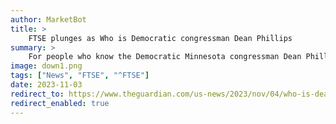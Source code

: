 ```yaml
---
author: MarketBot
title: >
    FTSE plunges as Who is Democratic congressman Dean Phillips
summary: >
    For people who know the Democratic Minnesota congressman Dean Phillips, his run for presidency is perplexing. For some of them, it’s also disappointing, maybe even enraging. But they also think he’s genuine in his quest to go up against Joe Biden in the Democratic primary, despite how it might affect his own political career and how it could damage Biden in one of the most consequential elections in recent US history.
image: down1.png
tags: ["News", "FTSE", "^FTSE"]
date: 2023-11-03
redirect_to: https://www.theguardian.com/us-news/2023/nov/04/who-is-dean-phillips-views-running-president-2024-biden
redirect_enabled: true
---
```

